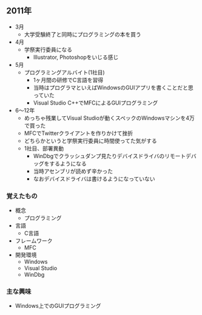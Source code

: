 ## 2011年
- 3月
  - 大学受験終了と同時にプログラミングの本を買う
- 4月
  - 学祭実行委員になる
     - Illustrator, Photoshopをいじる感じ
- 5月
  - プログラミングアルバイト(1社目)
     - 1ヶ月間の研修でC言語を習得
     - 当時はプログラマといえばWindowsのGUIアプリを書くことだと思っていた
     - Visual Studio C++でMFCによるGUIプログラミング
- 6〜12年
  - めっちゃ残業してVisual Studioが動くスペックのWindowsマシンを4万で買った
  - MFCでTwitterクライアントを作りかけて挫折
  - どちらかというと学祭実行委員に時間使ってた気がする
  - 1社目、部署異動
     - WinDbgでクラッシュダンプ見たりデバイスドライバのリモートデバッグをするようになる
     - 当時アセンブリが読めず辛かった
     - なおデバイスドライバは書けるようになっていない

### 覚えたもの
- 概念
  - プログラミング
- 言語
  - C言語
- フレームワーク
  - MFC
- 開発環境
  - Windows
  - Visual Studio
  - WinDbg

### 主な興味
- Windows上でのGUIプログラミング
